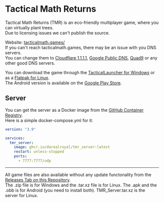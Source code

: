 # Tactical Math Returns

Tactical Math Returns (TMR) is an eco-friendly multiplayer game, where you can virtually plant trees.  
Due to licensing issues we can't publish the source.

Website: [tacticalmath.games/](https://tacticalmath.games/)  
If you can't reach tacticalmath.games, there may be an issue with you DNS servers.  
You can change them to [Cloudflare 1.1.1.1](https://developers.cloudflare.com/1.1.1.1/setup/), [Google Public DNS](https://developers.google.com/speed/public-dns/docs/using), [Quad9](https://www.quad9.net/service/service-addresses-and-features) or any other good DNS servers.

You can download the game through the [TacticalLauncher for Windows](https://tacticalmath.games/windows) or as a [Flatpak for Linux](https://tacticalmath.games/linux).  
The Android version is available on the [Google Play Store](https://play.google.com/store/apps/details?id=com.DaRealRoyal.TacticalMathReturns).

## Server

You can get the server as a Docker image from the [GitHub Container Registry](https://github.com/DaRealRoyal/TacticalDocker/pkgs/container/tmr_server).  
Here is a simple docker-compose.yml for it:

```yaml
version: "3.9"

services:
  tmr_server:
    image: ghcr.io/darealroyal/tmr_server:latest
    restart: unless-stopped
    ports:
      - 7777:7777/udp
```

---

All game files are also available without any update functonality from the [Releases Tab on this Repository](https://github.com/DaRealRoyal/TacticalMathReturns/releases).  
The .zip file is for Windows and the .tar.xz file is for Linux. The .apk and the .obb is for Android (you need to install both). TMR_Server.tar.xz is the server for Linux.
